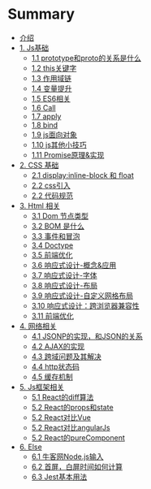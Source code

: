 # Summary

* [介绍](README.md)
* [1. Js基础]()
  * [1.1 prototype和proto的关系是什么](basic/prototype.md)
  * [1.2 this关键字](basic/this.md)
  * [1.3 作用域链](basic/scope-chain.md)  
  * [1.4 变量提升](basic/scope-up.md)  
  * [1.5 ES6相关](basic/es6.md)
  * [1.6 Call](basic/call.md)
  * [1.7 apply](basic/apply.md)
  * [1.8 bind](basic/bind.md)
  * [1.9 js面向对象](basic/js-OOP.md)
  * [1.10 js其他小技巧](basic/js-else.md)
  * [1.11 Promise原理&实现](basic/promise.md)
* [2. CSS 基础]()
  * [2.1 display:inline-block 和 float ](css/display-float.md)
  * [2.2 css引入 ](css/link&import.md)
  * [2.2 代码规范 ](css/code-guide.md)
* [3. Html 相关]()
  * [ 3.1 Dom 节点类型](html/dom-nodetype.md)
  * [ 3.2 BOM 是什么](html/BOM.md)
  * [ 3.3 事件和冒泡](html/event-bubble.md)
  * [ 3.4 Doctype](html/Doctype.md)
  * [ 3.5 前端优化](html/web-optimization.md)
  * [ 3.6 响应式设计-概念&应用](html/RWD-concept.md)
  * [ 3.7 响应式设计-字体](html/RWD-font.md)
  * [ 3.8 响应式设计-布局](html/RWD-layout.md)
  * [ 3.9 响应式设计-自定义网格布局](html/RWD-gird.md)
  * [ 3.10 响应式设计：跨浏览器兼容性](html/RWD-cross-browser.md)
  * [ 3.11 前端优化](html/web-optimization.md)
* [4. 网络相关]()
  * [4.1 JSONP的实现，和JSON的关系](network/jsonp.md)
  * [4.2 AJAX的实现](network/ajax.md)
  * [4.3 跨域问题及其解决](network/cross-origin.md)
  * [4.4 http状态码](network/http-code.md)
  * [4.5 缓存机制](network/cache.md)
* [5. Js框架相关]()
  * [5.1 React的diff算法](frame/React-diff.md)
  * [5.2 React的props和state](frame/React-diff.md)
  * [5.2 React对比Vue](frame/react-vue.md)
  * [5.2 React对比angularJs](frame/react-angular.md)
  * [5.2 React的pureComponent](frame/react-pureComponent.md)
* [6. Else]()
  * [6.1 牛客网Node.js输入](else/nowCoder.md)
  * [6.2 首屏，白屏时间如何计算](else/firstScreen.md)
  * [6.3 Jest基本用法](else/jestUsage.md)



